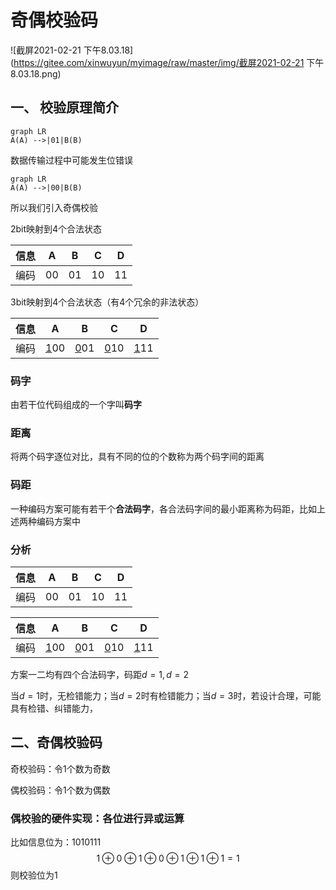 # 奇偶校验码

![截屏2021-02-21 下午8.03.18](https://gitee.com/xinwuyun/myimage/raw/master/img/截屏2021-02-21 下午8.03.18.png)

## 一、 校验原理简介


```mermaid
graph LR
A(A) -->|01|B(B)
```

数据传输过程中可能发生位错误

```mermaid
graph LR
A(A) -->|00|B(B)
```

所以我们引入奇偶校验

2bit映射到4个合法状态

| 信息 |  A   |  B   |  C   |  D   |
| :--: | :--: | :--: | :--: | :--: |
| 编码 |  00  |  01  |  10  |  11  |

3bit映射到4个合法状态（有4个冗余的非法状态）

| 信息 |     A      |     B      |     C      |     D      |
| :--: | :--------: | :--------: | :--------: | :--------: |
| 编码 | <u>1</u>00 | <u>0</u>01 | <u>0</u>10 | <u>1</u>11 |

### 码字

由若干位代码组成的一个字叫**码字**

### 距离

将两个码字逐位对比，具有不同的位的个数称为两个码字间的距离

### 码距

一种编码方案可能有若干个**合法码字**，各合法码字间的最小距离称为码距，比如上述两种编码方案中

### 分析

| 信息 |  A   |  B   |  C   |  D   |
| :--: | :--: | :--: | :--: | :--: |
| 编码 |  00  |  01  |  10  |  11  |

| 信息 |     A      |     B      |     C      |     D      |
| :--: | :--------: | :--------: | :--------: | :--------: |
| 编码 | <u>1</u>00 | <u>0</u>01 | <u>0</u>10 | <u>1</u>11 |

方案一二均有四个合法码字，码距$d=1,d=2$

当$d=1$时，无检错能力；当$d=2$时有检错能力；当$d=3$时，若设计合理，可能具有检错、纠错能力，

## 二、奇偶校验码

奇校验码：令1个数为奇数

偶校验码：令1个数为偶数

### 偶校验的硬件实现：各位进行异或运算

比如信息位为：1010111
$$
1\oplus0\oplus1\oplus0\oplus1\oplus1\oplus1=1
$$
则校验位为1

